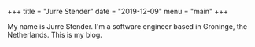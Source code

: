 +++
title = "Jurre Stender"
date = "2019-12-09"
menu = "main"
+++

My name is Jurre Stender. I'm a software engineer based in Groninge, the
Netherlands. This is my blog.
